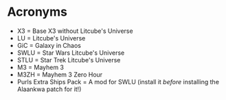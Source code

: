 # Acronyms

* X3 = Base X3 without Litcube's Universe
* LU = Litcube's Universe
* GiC = Galaxy in Chaos
* SWLU = Star Wars Litcube's Universe
* STLU = Star Trek Litcube's Universe
* M3 = Mayhem 3
* M3ZH = Mayhem 3 Zero Hour
* Purls Extra Ships Pack = A mod for SWLU (install it *before* installing the Alaankwa patch for it!)
